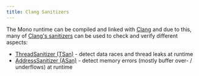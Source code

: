 ```yaml
---
title: Clang Sanitizers
---
```


The Mono runtime can be compiled and linked with [Clang](https://clang.llvm.org/) and due to this, many of [Clang's sanitizers](https://clang.llvm.org/docs/index.html#using-clang-as-a-compiler) can be used to check and verify different aspects:

- [ThreadSanitizer (TSan)](/docs/debug+profile/clang/threadsanitizer/) - detect data races and thread leaks at runtime
- [AddressSanitizer (ASan)](/docs/debug+profile/clang/addresssanitizer/) - detect memory errors (mostly buffer over- / underflows) at runtime
